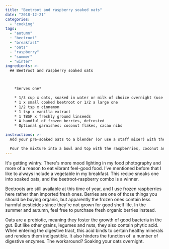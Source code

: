 ```yaml
---
title: "Beetroot and raspberry soaked oats"
date: "2018-12-21"
categories: 
  - "cooking"
tags: 
  - "autumn"
  - "beetroot"
  - "breakfast"
  - "oats"
  - "raspberry"
  - "summer"
  - "winter"
ingredients: >-
  ## Beetroot and raspberry soaked oats



    *Serves one*

    * 1/3 cup x oats, soaked in water or milk of choice overnight (use just enough liquid to cover the oats in a bowl)
    * 1 x small cooked beetroot or 1/2 a large one
    * 1/2 tsp x cinnamon
    * 1 tsp x vanilla extract
    * 1 TBSP x freshly ground linseeds
    * A handful of frozen berries, defrosted
    * Optional garnishes: coconut flakes, cacao nibs

instructions: >-
  Add your pre-soaked oats to a blender (or use a staff mixer) with the beetroot, cinnamon, vanilla and ground linseeds. Blend until smooth.

  Pour the mixture into a bowl and top with the raspberries, coconut and cacao nibs before serving.
---
```

It's getting wintry. There's more mood lighting in my food photography and more of a reason to eat vibrant feel-good food. I’ve mentioned before that I like to always include a vegetable in my breakfast. This recipe sneaks one into soaked oats, and the beetroot-raspberry combo is a winner.

Beetroots are still available at this time of year, and I use frozen raspberries here rather than imported fresh ones. Berries are one of those things you should be buying organic, but apparently the frozen ones contain less harmful pesticides since they're not grown for good shelf life. In the summer and autumn, feel free to purchase fresh organic berries instead.

Oats are a prebiotic, meaning they foster the growth of good bacteria in the gut. But like other grains, legumes and nuts, they also contain phytic acid. When entering the digestive tract, this acid binds to certain healthy minerals and renders them indigestible. It also hinders the function of  a number of digestive enzymes. The workaround? Soaking your oats overnight.
